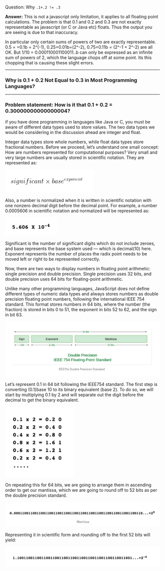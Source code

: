 Question: Why `.1+.2 != .3`

**Answer:** This is not a javascript only limitation, it applies to all floating point calculations. The problem is that 0.1 and 0.2 and 0.3 are not exactly representable as javascript (or C or Java etc) floats. Thus the output you are seeing is due to that inaccuracy.

In particular only certain sums of powers of two are exactly representable. 0.5 = =0.1b = 2^(-1), 0.25=0.01b=(2^-2), 0.75=0.11b = (2^-1 + 2^-2) are all OK. But 1/10 = 0.000110001100011..b can only be expressed as an infinite sum of powers of 2, which the language chops off at some point. Its this chopping that is causing these slight errors.

---

### Why is 0.1 + 0.2 Not Equal to 0.3 in Most Programming Languages?

---

### Problem statement: How is it that 0.1 + 0.2 = 0.30000000000000004?

if you have done programming in languages like Java or C, you must be aware of different data types used to store values. The two data types we would be considering in the discussion ahead are integer and float.

Integer data types store whole numbers, while float data types store fractional numbers.
Before we proceed, let’s understand one small concept: How are numbers represented for computational purposes? Very small and very large numbers are usually stored in scientific notation. They are represented as:

![](assets/2020-10-06-22-02-56.png)

Also, a number is normalized when it is written in scientific notation with one nonzero decimal digit before the decimal point. For example, a number 0.0005606 in scientific notation and normalized will be represented as:

![](assets/2020-10-06-22-03-37.png)

Significant is the number of significant digits which do not include zeroes, and base represents the base system used — which is decimal(10) here. Exponent represents the number of places the radix point needs to be moved left or right to be represented correctly.

Now, there are two ways to display numbers in floating point arithmetic: single precision and double precision. Single precision uses 32 bits, and double precision uses 64 bits for floating-point arithmetic.

Unlike many other programming languages, JavaScript does not define different types of numeric data types and always stores numbers as double precision floating point numbers, following the international IEEE 754 standard.
This format stores numbers in 64 bits, where the number (the fraction) is stored in bits 0 to 51, the exponent in bits 52 to 62, and the sign in bit 63.

![](assets/2020-10-06-22-04-14.png)

Let’s represent 0.1 in 64 bit following the IEEE754 standard.
The first step is converting (0.1)base 10 to its binary equivalent (base 2).
To do so, we will start by multiplying 0.1 by 2 and will separate out the digit before the decimal to get the binary equivalent.

![](assets/2020-10-06-22-04-39.png)

On repeating this for 64 bits, we are going to arrange them in ascending order to get our mantissa, which we are going to round off to 52 bits as per the double precision standard.

![](assets/2020-10-06-22-04-59.png)

Representing it in scientific form and rounding off to the first 52 bits will yield:

![](assets/2020-10-06-22-05-14.png)
